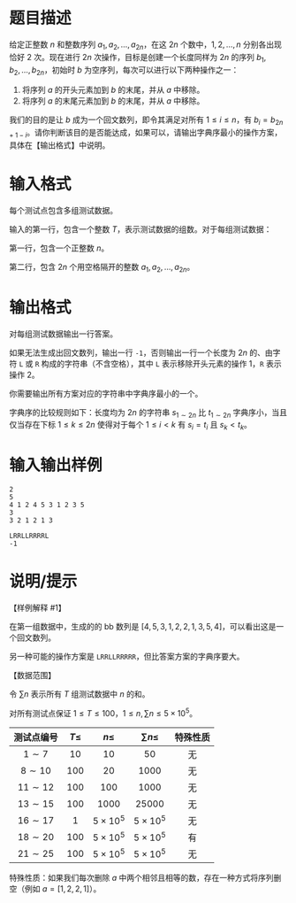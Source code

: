 # 题目描述

给定正整数 $n$ 和整数序列 $a_1, a_2, \ldots, a_{2 n}$，在这 $2 n$ 个数中，$1, 2, \ldots, n$ 分别各出现恰好 $2$ 次。现在进行 $2 n$ 次操作，目标是创建一个长度同样为 $2 n$ 的序列 $b_1, b_2, \ldots, b_{2 n}$，初始时 $b$ 为空序列，每次可以进行以下两种操作之一：

1. 将序列 $a$ 的开头元素加到 $b$ 的末尾，并从 $a$ 中移除。
2. 将序列 $a$ 的末尾元素加到 $b$ 的末尾，并从 $a$ 中移除。

我们的目的是让 $b$ 成为一个回文数列，即令其满足对所有 $1 \leq i \leq n$，有 $b_i = b_{2 n + 1 - i}$。请你判断该目的是否能达成，如果可以，请输出字典序最小的操作方案，具体在【输出格式】中说明。

# 输入格式

每个测试点包含多组测试数据。

输入的第一行，包含一个整数 $T$，表示测试数据的组数。对于每组测试数据：

第一行，包含一个正整数 $n$。

第二行，包含 $2 n$ 个用空格隔开的整数 $a_1, a_2, \ldots, a_{2 n}$。

# 输出格式

对每组测试数据输出一行答案。

如果无法生成出回文数列，输出一行 `‐1`，否则输出一行一个长度为 $2 n$ 的、由字符 `L` 或 `R` 构成的字符串（不含空格），其中 `L` 表示移除开头元素的操作 1，`R` 表示操作 2。

你需要输出所有方案对应的字符串中字典序最小的一个。

字典序的比较规则如下：长度均为 $2 n$ 的字符串 $s_{1 \sim 2 n}$ 比 $t_{1 \sim 2 n}$ 字典序小，当且仅当存在下标 $1 \leq k \leq 2 n$ 使得对于每个 $1 \leq i < k$ 有 $s_i = t_i$ 且 $s_k < t_k$。

# 输入输出样例

```input1
2
5
4 1 2 4 5 3 1 2 3 5
3
3 2 1 2 1 3
```

```output1
LRRLLRRRRL
-1
```

# 说明/提示

【样例解释 #1】

在第一组数据中，生成的的 bb 数列是 $[4, 5, 3, 1, 2, 2, 1, 3, 5, 4]$，可以看出这是一个回文数列。

另一种可能的操作方案是 `LRRLLRRRRR`，但比答案方案的字典序要大。

【数据范围】

令 $\sum n$ 表示所有 $T$ 组测试数据中 $n$ 的和。

对所有测试点保证 $1 \leq T \leq 100$，$1 \leq n, \sum n \leq 5 \times {10}^5$。

|  测试点编号  | $T \leq$ |     $n \leq$      |   $\sum n \leq$   | 特殊性质 |
| :----------: | :------: | :---------------: | :---------------: | :------: |
|  $1 \sim 7$  |   $10$   |       $10$        |       $50$        |    无    |
| $8 \sim 10$  |  $100$   |       $20$        |      $1000$       |    无    |
| $11 \sim 12$ |  $100$   |       $100$       |      $1000$       |    无    |
| $13 \sim 15$ |  $100$   |      $1000$       |      $25000$      |    无    |
| $16 \sim 17$ |   $1$    | $5 \times {10}^5$ | $5 \times {10}^5$ |    无    |
| $18 \sim 20$ |  $100$   | $5 \times {10}^5$ | $5 \times {10}^5$ |    有    |
| $21 \sim 25$ |  $100$   | $5 \times {10}^5$ | $5 \times {10}^5$ |    无    |

特殊性质：如果我们每次删除 $a$ 中两个相邻且相等的数，存在一种方式将序列删空（例如 $a = [1, 2, 2, 1]$）。
